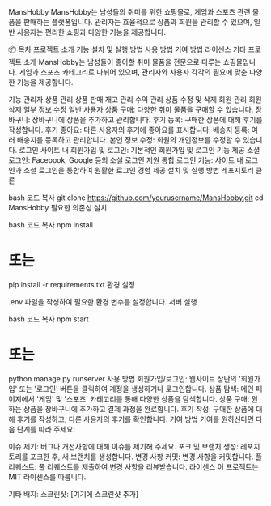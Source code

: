 MansHobby
MansHobby는 남성들의 취미를 위한 쇼핑몰로, 게임과 스포츠 관련 물품을 판매하는 플랫폼입니다. 관리자는 효율적으로 상품과 회원을 관리할 수 있으며, 일반 사용자는 편리한 쇼핑과 다양한 기능을 제공합니다.

📦 목차
프로젝트 소개
기능
설치 및 실행 방법
사용 방법
기여 방법
라이센스
기타
프로젝트 소개
MansHobby는 남성들이 좋아할 취미 물품을 전문으로 다루는 쇼핑몰입니다. 게임과 스포츠 카테고리로 나뉘어 있으며, 관리자와 사용자 각각의 필요에 맞춘 다양한 기능을 제공합니다.

기능
관리자
상품 관리
상품 판매
재고 관리
수익 관리
상품 수정 및 삭제
회원 관리
회원 삭제
일부 정보 수정
일반 사용자
상품 구매: 다양한 취미 물품을 구매할 수 있습니다.
장바구니: 장바구니에 상품을 추가하고 관리합니다.
후기 등록: 구매한 상품에 대해 후기를 작성합니다.
후기 좋아요: 다른 사용자의 후기에 좋아요를 표시합니다.
배송지 등록: 여러 배송지를 등록하고 관리합니다.
본인 정보 수정: 회원의 개인정보를 수정할 수 있습니다.
로그인
사이트 내 회원가입 및 로그인: 기본적인 회원가입 및 로그인 기능 제공
소셜 로그인: Facebook, Google 등의 소셜 로그인 지원
통합 로그인 기능: 사이트 내 로그인과 소셜 로그인을 통합하여 원활한 로그인 경험 제공
설치 및 실행 방법
레포지토리 클론

bash
코드 복사
git clone https://github.com/yourusername/MansHobby.git
cd MansHobby
필요한 의존성 설치

bash
코드 복사
npm install
# 또는
pip install -r requirements.txt
환경 설정

.env 파일을 작성하여 필요한 환경 변수를 설정합니다.
서버 실행

bash
코드 복사
npm start
# 또는
python manage.py runserver
사용 방법
회원가입/로그인: 웹사이트 상단의 '회원가입' 또는 '로그인' 버튼을 클릭하여 계정을 생성하거나 로그인합니다.
상품 탐색: 메인 페이지에서 '게임' 및 '스포츠' 카테고리를 통해 다양한 상품을 탐색합니다.
상품 구매: 원하는 상품을 장바구니에 추가하고 결제 과정을 완료합니다.
후기 작성: 구매한 상품에 대해 후기를 작성하고, 다른 사용자의 후기를 확인합니다.
기여 방법
기여를 원하신다면 다음 단계를 따라 주세요:

이슈 제기: 버그나 개선사항에 대해 이슈를 제기해 주세요.
포크 및 브랜치 생성: 레포지토리를 포크한 후, 새 브랜치를 생성합니다.
변경 사항 커밋: 변경 사항을 커밋합니다.
풀 리퀘스트: 풀 리퀘스트를 제출하여 변경 사항을 리뷰받습니다.
라이센스
이 프로젝트는 MIT 라이센스를 따릅니다.

기타
배지:
스크린샷: [여기에 스크린샷 추가]
